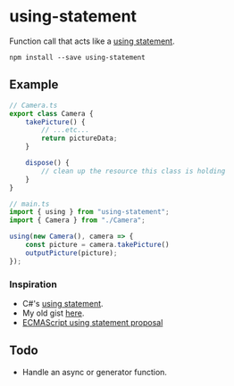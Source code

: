 # using-statement

Function call that acts like a [using statement](https://docs.microsoft.com/en-us/dotnet/csharp/language-reference/keywords/using-statement).

```
npm install --save using-statement
```

## Example

```ts
// Camera.ts
export class Camera {
    takePicture() {
        // ...etc...
        return pictureData;
    }

    dispose() {
        // clean up the resource this class is holding
    }
}

// main.ts
import { using } from "using-statement";
import { Camera } from "./Camera";

using(new Camera(), camera => {
    const picture = camera.takePicture()
    outputPicture(picture);
});
```

### Inspiration

* C#'s [using statement](https://docs.microsoft.com/en-us/dotnet/csharp/language-reference/keywords/using-statement).
* My old gist [here](https://gist.github.com/dsherret/cf5d6bec3d0f791cef00).
* [ECMAScript using statement proposal](https://github.com/tc39/proposal-using-statement)

## Todo

* Handle an async or generator function.
